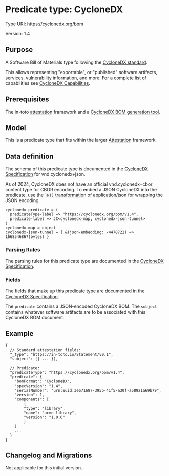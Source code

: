 # Predicate type: CycloneDX

Type URI: https://cyclonedx.org/bom

Version: 1.4

## Purpose

A Software Bill of Materials type following the [CycloneDX standard].

This allows representing "exportable", or "published" software artifacts,
services, vulnerability information, and more. For a complete list of
capabilities see [CycloneDX Capabilities].

## Prerequisites

The in-toto [attestation] framework and a [CycloneDX BOM generation tool].

## Model

This is a predicate type that fits within the larger [Attestation] framework.

## Data definition

The schema of this predicate type is documented in the
[CycloneDX Specification] for vnd.cyclonedx+json.

As of 2024, CycloneDX does not have an official vnd.cyclonedx+cbor content type for CBOR encoding.
To embed a JSON CycloneDX into the predicate, use the [`TN()` transformation] of application/json for wrapping the JSON encoding.

```cddl
cyclonedx-predicate = (
  predicateType-label => "https://cyclonedx.org/bom/v1.4",
  predicate-label => JC<cyclonedx-map, cyclonedx-json-tunnel>
)
cyclonedx-map = object
cyclonedx-json-tunnel = { &(json-embedding: -4478722) => 1668546867(bytes) }
```

### Parsing Rules

The parsing rules for this predicate type are documented in the
[CycloneDX Specification].

### Fields

The fields that make up this predicate type are documented in the
[CycloneDX Specification].

The `predicate` contains a JSON-encoded CycloneDX BOM.
The `subject` contains whatever software artifacts are to be associated with
this CycloneDX BOM document.

## Example

```jsonc
{
  // Standard attestation fields:
  "_type": "https://in-toto.io/Statement/v0.1",
  "subject": [{ ... }],

  // Predicate:
  "predicateType": "https://cyclonedx.org/bom/v1.4",
  "predicate": {
    "bomFormat": "CycloneDX",
    "specVersion": "1.4",
    "serialNumber": "urn:uuid:3e671687-395b-41f5-a30f-a58921a69b79",
    "version": 1,
    "components": [
        {
        "type": "library",
        "name": "acme-library",
        "version": "1.0.0"
        }
    ]
    ...
  }
}
```

## Changelog and Migrations

Not applicable for this initial version.

[Attestation]: ../README.md
[CycloneDX standard]: https://cyclonedx.org/specification/overview
[CycloneDX Capabilities]: https://cyclonedx.org/capabilities/
[CycloneDX Specification]: https://github.com/CycloneDX/specification/tree/1.4/schema
[CycloneDX BOM generation tool]: https://cyclonedx.org/tool-center
[`TN()` transformation]: https://www.rfc-editor.org/rfc/rfc9277.html#ct-tags
